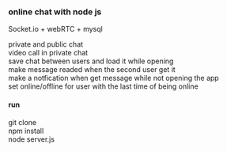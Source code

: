 <h3> online chat with node js </h3>
Socket.io + webRTC + mysql

private and public chat <br>
video call in private chat <br>
save chat between users and load it while opening <br>
make message readed when the second user get it <br>
make a notfication when get message while not opening the app <br>
set online/offline for user with the last time of being online <br>

<h4> run </h4>
git clone <br>
npm install <br>
node server.js <br>

